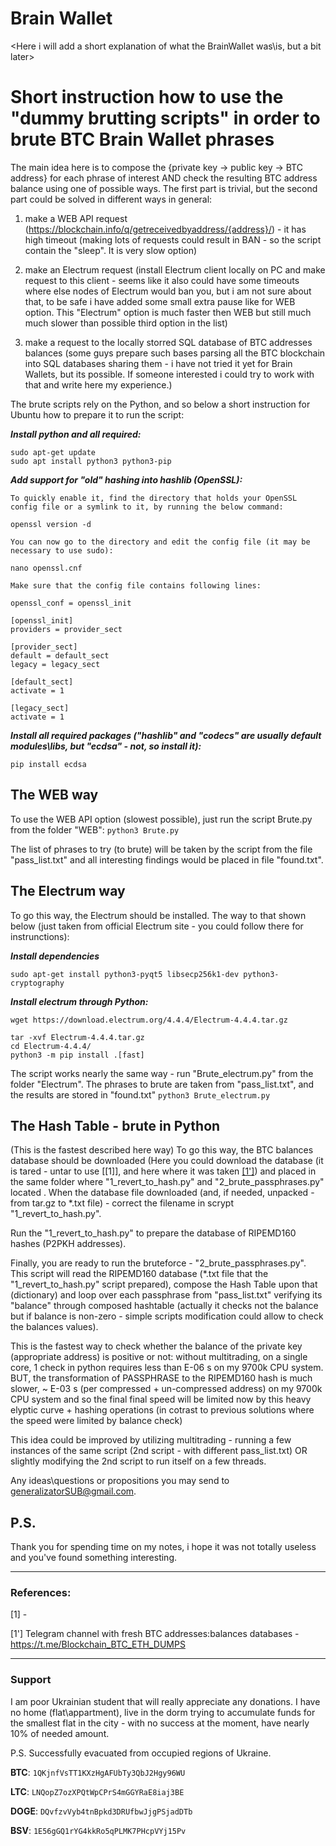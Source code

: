 # Brain Wallet
<Here i will add a short explanation of what the BrainWallet was\is, but a bit later>

# Short instruction how to use the "dummy brutting scripts" in order to brute BTC Brain Wallet phrases

The main idea here is to compose the {private key -> public key -> BTC address} for each phrase of interest
AND check the resulting BTC address balance using one of possible ways. The first part is trivial, but the second
part could be solved in different ways in general: 
1) make a WEB API request (https://blockchain.info/q/getreceivedbyaddress/{address}/) - it has high timeout
   (making lots of requests could result in BAN - so the script contain the "sleep". It is very slow option)
2) make an Electrum request (install Electrum client locally on PC and make request to this client - seems like
   it also could have some timeouts where else nodes of Electrum would ban you, but i am not sure about that,
   to be safe i have added some small extra pause like for WEB option. This "Electrum" option is much faster
   then WEB but still much much slower than possible third option in the list)
   
3) make a request to the locally storred SQL database of BTC addresses balances (some guys prepare such bases
   parsing all the BTC blockchain into SQL databases sharing them - i have not tried it yet for Brain Wallets,
   but its possible. If someone interested i could try to work with that and write here my experience.)

The brute scripts rely on the Python, and so below a short instruction for Ubuntu how to prepare it to run the script:

***Install python and all required:***
```    
sudo apt-get update
sudo apt install python3 python3-pip
```

***Add support for "old" hashing into hashlib (OpenSSL):***
```
To quickly enable it, find the directory that holds your OpenSSL config file or a symlink to it, by running the below command:

openssl version -d

You can now go to the directory and edit the config file (it may be necessary to use sudo):

nano openssl.cnf

Make sure that the config file contains following lines:

openssl_conf = openssl_init

[openssl_init]
providers = provider_sect

[provider_sect]
default = default_sect
legacy = legacy_sect

[default_sect]
activate = 1

[legacy_sect]
activate = 1
```

***Install all required packages ("hashlib" and  "codecs" are usually default modules\libs, but "ecdsa" - not, so install it):***

```pip install ecdsa```

## The WEB way

To use the WEB API option (slowest possible), just run the script Brute.py from the folder "WEB":
```python3 Brute.py```

The list of phrases to try (to brute) will be taken by the script from the file "pass_list.txt" and all interesting findings would be
placed in file "found.txt".

## The Electrum way

To go this way, the Electrum should be installed. The way to that shown below (just taken from official Electrum site - you could follow 
there for instrunctions):

***Install dependencies***

```sudo apt-get install python3-pyqt5 libsecp256k1-dev python3-cryptography```

***Install electrum through Python:***
```
wget https://download.electrum.org/4.4.4/Electrum-4.4.4.tar.gz

tar -xvf Electrum-4.4.4.tar.gz
cd Electrum-4.4.4/
python3 -m pip install .[fast]
```

The script works nearly the same way - run "Brute_electrum.py" from the folder "Electrum". The phrases to brute are taken from "pass_list.txt",
and the results are stored in "found.txt"
```python3 Brute_electrum.py```

## The Hash Table  - brute in Python
(This is the fastest described here way)
   To go this way, the BTC balances database should be downloaded (Here you could download the database (it is tared - untar to use [[1]], and here where it was taken [[1']](https://t.me/Blockchain_BTC_ETH_DUMPS)) and placed in the same folder where "1_revert_to_hash.py" and "2_brute_passphrases.py" located . When the database file downloaded (and, if needed, unpacked - from tar.gz to *.txt file) - correct the filename in scrypt "1_revert_to_hash.py".

Run the "1_revert_to_hash.py" to prepare the database of RIPEMD160 hashes (P2PKH addresses). 

   Finally, you are ready to run the bruteforce - "2_brute_passphrases.py". 
This script will read the RIPEMD160 database (*.txt file that the "1_revert_to_hash.py" script prepared), compose the Hash Table upon that (dictionary) and loop over each passphrase from "pass_list.txt" verifying its "balance" through composed hashtable (actually it checks not the balance but if balance is non-zero - simple scripts modification could allow to check the balances values). 

This is the fastest way to check whether the balance of the private key (appropriate address) is positive or not: without multitrading, on a single core, 1 check in python requires less than E-06 s on my 9700k CPU system. BUT, the transformation of PASSPHRASE to the RIPEMD160 hash is much slower, ~ E-03 s (per compressed + un-compressed address) on my 9700k CPU system and so the final final speed will be limited now by this heavy elyptic curve + hashing operations (in cotrast to previous solutions where the speed were limited by balance check)

This idea could be improved by utilizing multitrading - running a few instances of the same script (2nd script - with different pass_list.txt) OR slightly modifying the 2nd script to run itself on a few threads.

Any ideas\questions or propositions you may send to generalizatorSUB@gmail.com.

## P.S.
Thank you for spending time on my notes, i hope it was not totally useless and you've found something interesting. 

-------------------------------------------------------------------------
### References:
[1] - 

[1'] Telegram channel with fresh BTC addresses:balances databases - https://t.me/Blockchain_BTC_ETH_DUMPS

-------------------------------------------------------------------------
### Support
I am poor Ukrainian student that will really appreciate any donations.
I have no home (flat\appartment), live in the dorm trying to accumulate funds
for the smallest flat in the city - with no success at the moment,
have nearly 10% of needed amount.
 
P.S. Successfully evacuated from occupied regions of Ukraine.

**BTC**:  `1QKjnfVsTT1KXzHgAFUbTy3QbJ2Hgy96WU`

**LTC**:  `LNQopZ7ozXPQtWpCPrS4mGGYRaE8iaj3BE`

**DOGE**: `DQvfzvVyb4tnBpkd3DRUfbwJjgPSjadDTb`
 
 **BSV**: `1E56gGQ1rYG4kkRo5qPLMK7PHcpVYj15Pv`
